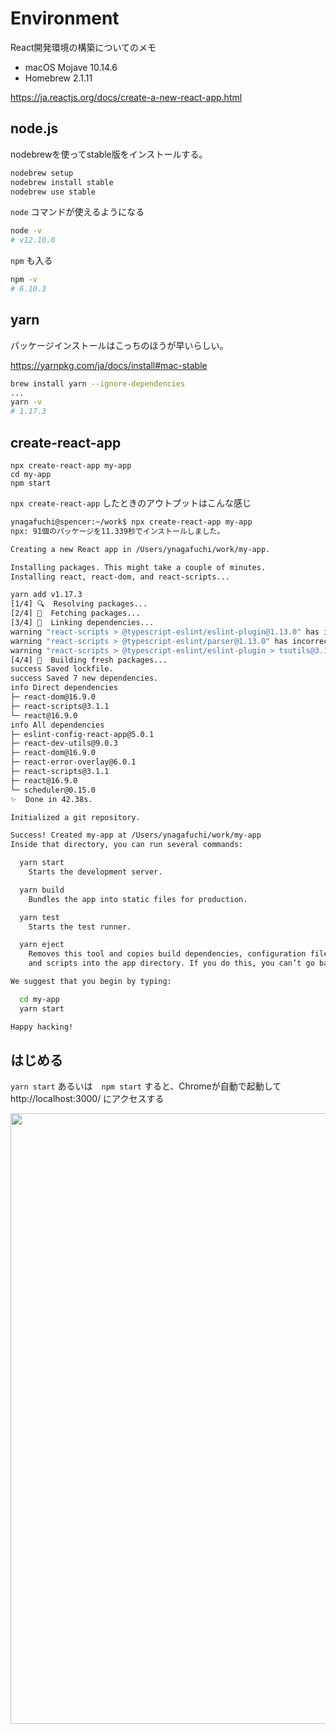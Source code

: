 # Environment

React開発環境の構築についてのメモ

* macOS Mojave 10.14.6
* Homebrew 2.1.11

https://ja.reactjs.org/docs/create-a-new-react-app.html

## node.js

nodebrewを使ってstable版をインストールする。

```bash
nodebrew setup
nodebrew install stable
nodebrew use stable
```

`node` コマンドが使えるようになる

```bash
node -v
# v12.10.0
```

`npm` も入る

```bash
npm -v
# 6.10.3
```

## yarn

パッケージインストールはこっちのほうが早いらしい。

https://yarnpkg.com/ja/docs/install#mac-stable

```bash
brew install yarn --ignore-dependencies
...
yarn -v
# 1.17.3
```

## create-react-app

```
npx create-react-app my-app
cd my-app
npm start
```

`npx create-react-app` したときのアウトプットはこんな感じ

```bash
ynagafuchi@spencer:~/work$ npx create-react-app my-app
npx: 91個のパッケージを11.339秒でインストールしました。

Creating a new React app in /Users/ynagafuchi/work/my-app.

Installing packages. This might take a couple of minutes.
Installing react, react-dom, and react-scripts...

yarn add v1.17.3
[1/4] 🔍  Resolving packages...
[2/4] 🚚  Fetching packages...
[3/4] 🔗  Linking dependencies...
warning "react-scripts > @typescript-eslint/eslint-plugin@1.13.0" has incorrect peer dependency "eslint@^5.0.0".
warning "react-scripts > @typescript-eslint/parser@1.13.0" has incorrect peer dependency "eslint@^5.0.0".
warning "react-scripts > @typescript-eslint/eslint-plugin > tsutils@3.17.1" has unmet peer dependency "typescript@>=2.8.0 || >= 3.2.0-dev || >= 3.3.0-dev || >= 3.4.0-dev || >= 3.5.0-dev || >= 3.6.0-dev || >= 3.6.0-beta || >= 3.7.0-dev || >= 3.7.0-beta".
[4/4] 🔨  Building fresh packages...
success Saved lockfile.
success Saved 7 new dependencies.
info Direct dependencies
├─ react-dom@16.9.0
├─ react-scripts@3.1.1
└─ react@16.9.0
info All dependencies
├─ eslint-config-react-app@5.0.1
├─ react-dev-utils@9.0.3
├─ react-dom@16.9.0
├─ react-error-overlay@6.0.1
├─ react-scripts@3.1.1
├─ react@16.9.0
└─ scheduler@0.15.0
✨  Done in 42.38s.

Initialized a git repository.

Success! Created my-app at /Users/ynagafuchi/work/my-app
Inside that directory, you can run several commands:

  yarn start
    Starts the development server.

  yarn build
    Bundles the app into static files for production.

  yarn test
    Starts the test runner.

  yarn eject
    Removes this tool and copies build dependencies, configuration files
    and scripts into the app directory. If you do this, you can’t go back!

We suggest that you begin by typing:

  cd my-app
  yarn start

Happy hacking!
```

## はじめる

`yarn start` あるいは　`npm start` すると、Chromeが自動で起動して http://localhost:3000/ にアクセスする

<img width="977" src="https://user-images.githubusercontent.com/38127634/64846700-35327780-d648-11e9-9c5b-d8f568979774.png">
